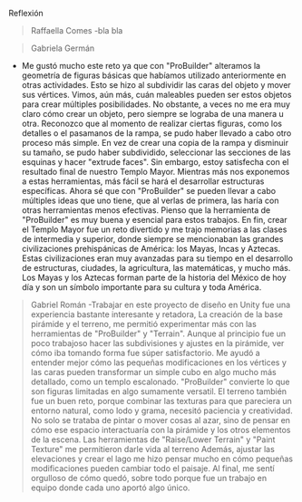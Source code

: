 Reflexión

> Raffaella Comes
-bla bla

> Gabriela Germán
- Me gustó mucho este reto ya que con "ProBuilder" alteramos la geometría de figuras básicas que habíamos utilizado anteriormente en otras actividades. Esto se hizo al subdividir las caras del objeto y mover sus vértices. Vimos, aún más, cuán maleables pueden ser estos objetos para crear múltiples posibilidades. No obstante, a veces no me era muy claro cómo crear un objeto, pero siempre se lograba de una manera u otra. Reconozco que al momento de realizar ciertas figuras, como los detalles o el pasamanos de la rampa, se pudo haber llevado a cabo otro proceso más simple. En vez de crear una copia de la rampa y disminuir su tamaño, se pudo haber subdividido, seleccionar las secciones de las esquinas y hacer "extrude faces". Sin embargo, estoy satisfecha con el resultado final de nuestro Templo Mayor. Mientras más nos exponemos a estas herramientas, más fácil se hará el desarrollar estructuras específicas. Ahora sé que con "ProBuilder" se pueden llevar a cabo múltiples ideas que uno tiene, que al verlas de primera, las haría con otras herramientas menos efectivas. Pienso que la herramienta de "ProBuilder" es muy buena y esencial para estos trabajos. En fin, crear el Templo Mayor fue un reto divertido y me trajo memorias a las clases de intermedia y superior, donde siempre se mencionaban las grandes civilizaciones prehispánicas de América: los Mayas, Incas y Aztecas. Estas civilizaciones eran muy avanzadas para su tiempo en el desarrollo de estructuras, ciudades, la agricultura, las matemáticas, y mucho más. Los Mayas y los Aztecas forman parte de la historia del México de hoy día y son un símbolo importante para su cultura y toda América.

> Gabriel Román
-Trabajar en este proyecto de diseño en Unity fue una experiencia bastante interesante y retadora, La creación de la base pirámide y el terreno, me permitió experimentar más con las herramientas de "ProBuilder" y "Terrain". Aunque al principio fue un poco trabajoso hacer las subdivisiones y ajustes en la pirámide, ver cómo iba tomando forma fue súper satisfactorio. Me ayudó a entender mejor cómo las pequeñas modificaciones en los vértices y las caras pueden transformar un simple cubo en algo mucho más detallado, como un templo escalonado. "ProBuilder" convierte lo que son figuras limitadas en algo sumamente versatil. El terreno también fue un buen reto, porque combinar las texturas para que pareciera un entorno natural, como lodo y grama, necesitó paciencia y creatividad. No solo se trataba de pintar o mover cosas al azar, sino de pensar en cómo ese espacio interactuaría con la pirámide y los otros elementos de la escena. Las herramientas de "Raise/Lower Terrain" y "Paint Texture" me permitieron darle vida al terreno Además, ajustar las elevaciones y crear el lago me hizo pensar mucho en cómo pequeñas modificaciones pueden cambiar todo el paisaje. Al final, me sentí orgulloso de cómo quedó, sobre todo porque fue un trabajo en equipo donde cada uno aportó algo único.
